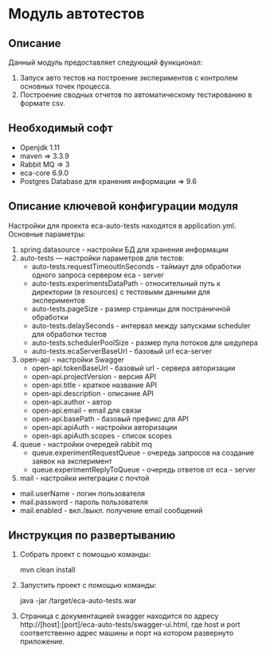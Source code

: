 Модуль автотестов
========================================

Описание
----------------------------------------
Данный модуль предоставляет следующий функционал:

1. Запуск авто тестов на построение экспериментов с контролем основных точек процесса. 
2. Построение сводных отчетов по автоматическому тестированию в формате csv.

Необходимый софт
----------------------------------------
* Openjdk 1.11
* maven => 3.3.9
* Rabbit MQ => 3
* eca-core 6.9.0
* Postgres Database для хранения информации => 9.6

Описание ключевой конфигурации модуля
----------------------------------------
Настройки для проекта eca-auto-tests находятся в application.yml. Основные параметры:
1) spring.datasource - настройки БД для хранения информации
2) auto-tests — настройки параметров для тестов:
   * auto-tests.requestTimeoutInSeconds - таймаут для обработки одного запроса сервером eca - server
   * auto-tests.experimentsDataPath - относительный путь к директории (в resources) с тестовыми данными для экспериментов
   * auto-tests.pageSize - размер страницы для постраничной обработки
   * auto-tests.delaySeconds - интервал между запусками scheduler для обработки тестов
   * auto-tests.schedulerPoolSize - размер пула потоков для шедулера
   * auto-tests.ecaServerBaseUrl - базовый url eca-server
3) open-api - настройки Swagger
   * open-api.tokenBaseUrl - базовый url - сервера авторизации
   * open-api.projectVersion - версия API
   * open-api.title - краткое название API
   * open-api.description - описание API
   * open-api.author - автор
   * open-api.email - email для связи
   * open-api.basePath - базовый префикс для API
   * open-api.apiAuth - настройки авторизации
   * open-api.apiAuth.scopes - список scopes
4) queue - настройки очередей rabbit mq
   * queue.experimentRequestQueue - очередь запросов на создание заявок на эксперимент
   * queue.experimentReplyToQueue - очередь ответов от eca - server
5) mail - настройки интеграции с почтой
  * mail.userName - логин пользователя
  * mail.password - пароль пользователя
  * mail.enabled - вкл./выкл. получение email сообщений

Инструкция по развертыванию
----------------------------------------

1. Собрать проект с помощью команды:
    
   mvn clean install

2. Запустить проект с помощью команды:

    java -jar /target/eca-auto-tests.war
         
3. Страница с документацией swagger находится по адресу http://[host]:[port]/eca-auto-tests/swagger-ui.html, где host и port
соответственно адрес машины и порт на котором развернуто приложение.
